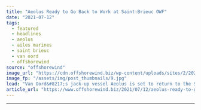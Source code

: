```yaml
---
title: "Aeolus Ready to Go Back to Work at Saint-Brieuc OWF"
date: "2021-07-12"
tags: 
  - featured
  - headlines
  - aeolus
  - ailes marines
  - saint brieuc
  - van oord
  - offshorewind
source: "offshorewind"
image_url: "https://cdn.offshorewind.biz/wp-content/uploads/sites/2/2020/05/26090915/Aeolus_Van-Oord.jpg"
image_fp: "/assets/img/post_thumbnails/9.jpg"
lead: "Van Oord&#8217;s jack-up vessel Aeolus is set to return to the Saint-Brieuc offshore wind"
article_url: "https://www.offshorewind.biz/2021/07/12/aeolus-ready-to-go-back-to-work-at-saint-brieuc-owf/"
---
```


---
